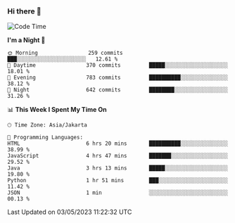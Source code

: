 ### Hi there 👋

<!--
**rmsubekti/rmsubekti** is a ✨ _special_ ✨ repository because its `README.md` (this file) appears on your GitHub profile.

Here are some ideas to get you started:

- 🔭 I’m currently working on ...
- 🌱 I’m currently learning ...
- 👯 I’m looking to collaborate on ...
- 🤔 I’m looking for help with ...
- 💬 Ask me about ...
- 📫 How to reach me: ...
- 😄 Pronouns: ...
- ⚡ Fun fact: ...
-->

<!--START_SECTION:waka-->
![Code Time](http://img.shields.io/badge/Code%20Time-1%2C365%20hrs%2023%20mins-blue)

**I'm a Night 🦉** 

```text
🌞 Morning                259 commits         ███░░░░░░░░░░░░░░░░░░░░░░   12.61 % 
🌆 Daytime                370 commits         █████░░░░░░░░░░░░░░░░░░░░   18.01 % 
🌃 Evening                783 commits         ██████████░░░░░░░░░░░░░░░   38.12 % 
🌙 Night                  642 commits         ████████░░░░░░░░░░░░░░░░░   31.26 % 
```


📊 **This Week I Spent My Time On** 

```text
🕑︎ Time Zone: Asia/Jakarta

💬 Programming Languages: 
HTML                     6 hrs 20 mins       ██████████░░░░░░░░░░░░░░░   38.99 % 
JavaScript               4 hrs 47 mins       ███████░░░░░░░░░░░░░░░░░░   29.52 % 
Java                     3 hrs 13 mins       █████░░░░░░░░░░░░░░░░░░░░   19.80 % 
Python                   1 hr 51 mins        ███░░░░░░░░░░░░░░░░░░░░░░   11.42 % 
JSON                     1 min               ░░░░░░░░░░░░░░░░░░░░░░░░░   00.13 % 
```


 Last Updated on 03/05/2023 11:22:32 UTC
<!--END_SECTION:waka-->
